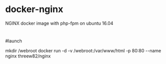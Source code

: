 # docker-nginx
NGINX docker image with php-fpm on ubuntu 16.04
#

#launch


mkdir /webroot
docker run -d -v /webroot:/var/www/html -p 80:80 --name nginx threew82/nginx
